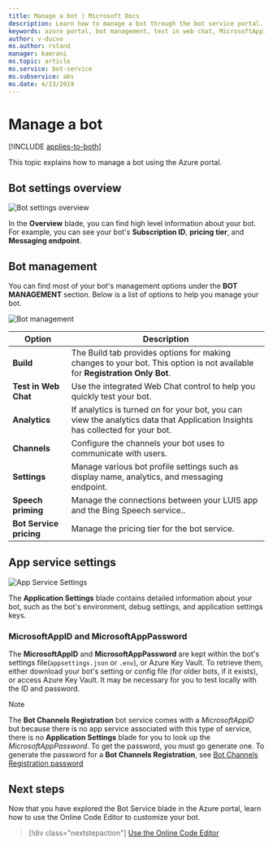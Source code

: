 ```yaml
---
title: Manage a bot | Microsoft Docs
description: Learn how to manage a bot through the bot service portal. 
keywords: azure portal, bot management, test in web chat, MicrosoftAppID, MicrosoftAppPassword, application settings
author: v-ducvo
ms.author: rstand
manager: kamrani
ms.topic: article
ms.service: bot-service
ms.subservice: abs
ms.date: 4/13/2019
---
```

# Manage a bot

[!INCLUDE [applies-to-both](includes/applies-to-both.md)]

This topic explains how to manage a bot using the Azure portal.

## Bot settings overview

![Bot settings overview](~/media/azure-manage-a-bot/overview.png)

In the **Overview** blade, you can find high level information about your bot. For example, you can see your bot's **Subscription ID**, **pricing tier**, and **Messaging endpoint**.

## Bot management

 You can find most of your bot's management options under the **BOT MANAGEMENT** section. Below is a list of options to help you manage your bot.

![Bot management](~/media/azure-manage-a-bot/bot-management.png)

| Option |  Description |
| ---- | ---- |
| **Build** | The Build tab provides options for making changes to your bot. This option is not available for **Registration Only Bot**. |
| **Test in Web Chat** | Use the integrated Web Chat control to help you quickly test your bot. |
| **Analytics** | If analytics is turned on for your bot, you can view the analytics data that Application Insights has collected for your bot. |
| **Channels** | Configure the channels your bot uses to communicate with users. |
| **Settings** | Manage various bot profile settings such as display name, analytics, and messaging endpoint. |
| **Speech priming** | Manage the connections between your LUIS app and the Bing Speech service.. |
| **Bot Service pricing** | Manage the pricing tier for the bot service. |

## App service settings

![App Service Settings](~/media/azure-manage-a-bot/app-service-settings.png)

The **Application Settings** blade contains detailed information about your bot, such as the bot's environment, debug settings, and application settings keys.

### MicrosoftAppID and MicrosoftAppPassword

The **MicrosoftAppID** and **MicrosoftAppPassword** are kept within the bot's settings file(`appsettings.json` or `.env`), or Azure Key Vault. To retrieve them, either download your bot's setting or config file (for older bots, if it exists), or access Azure Key Vault. It may be necessary for you to test locally with the ID and password.

> [!NOTE]
> The **Bot Channels Registration** bot service comes with a *MicrosoftAppID* but because there is no app service associated with this type of service, there is no **Application Settings** blade for you to look up the *MicrosoftAppPassword*. To get the password, you must go generate one. To generate the password for a **Bot Channels Registration**, see [Bot Channels Registration password](bot-service-quickstart-registration.md#bot-channels-registration-password)

## Next steps
Now that you have explored the Bot Service blade in the Azure portal, learn how to use the Online Code Editor to customize your bot.
> [!div class="nextstepaction"]
> [Use the Online Code Editor](bot-service-build-online-code-editor.md)

